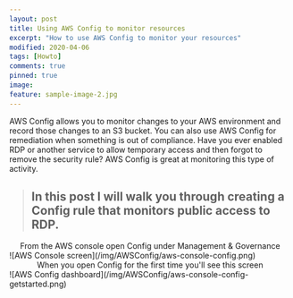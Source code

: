 ```yaml
---
layout: post
title: Using AWS Config to monitor resources
excerpt: "How to use AWS Config to monitor your resources"
modified: 2020-04-06
tags: [Howto]
comments: true
pinned: true
image:
feature: sample-image-2.jpg
---
```


AWS Config allows you to monitor changes to your AWS environment and record those changes to an S3 bucket. You can also use AWS Config for remediation when something is out of compliance. Have you ever enabled RDP or another service to allow temporary access and then forgot to remove the security rule? AWS Config is great at monitoring this type of activity.

> ## In this post I will walk you through creating a Config rule that monitors public access to RDP. ##

<center>From the AWS console open Config under Management & Governance</center>
![AWS Console screen](/img/AWSConfig/aws-console-config.png)



<center>When you open Config for the first time you'll see this screen</center>
![AWS Config dashboard](/img/AWSConfig/aws-console-config-getstarted.png)









